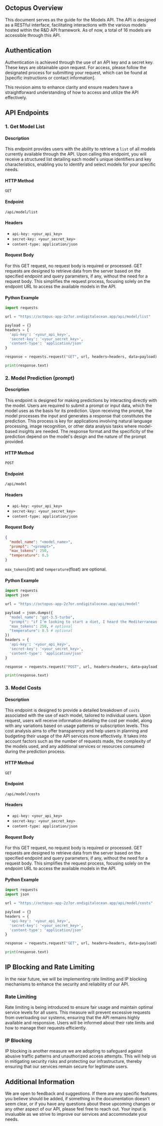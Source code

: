 ## Octopus Overview

This document serves as the guide for the Models API. The API is designed as a RESTful interface, facilitating interactions with the various models hosted within the R&D API framework. As of now, a total of 16 models are accessible through this API.

## Authentication

Authentication is achieved through the use of an API key and a secret key. These keys are obtainable upon request. For access, please follow the designated process for submitting your request, which can be found at [specific instructions or contact information].

This revision aims to enhance clarity and ensure readers have a straightforward understanding of how to access and utilize the API effectively.

## API Endpoints

### 1. Get Model List

#### Description

This endpoint provides users with the ability to retrieve a `list` of all models currently available through the API. Upon calling this endpoint, you will receive a structured list detailing each model's unique identifiers and key characteristics, enabling you to identify and select models for your specific needs.

#### HTTP Method

`GET`

#### Endpoint

`/api/model/list`

#### Headers

- `api-key: <your_api_key>`
- `secret-key: <your_secret_key>`
- `content-type: application/json`

#### Request Body

For this GET request, no request body is required or processed. GET requests are designed to retrieve data from the server based on the specified endpoint and query parameters, if any, without the need for a request body. This simplifies the request process, focusing solely on the endpoint URL to access the available models in the API.

#### Python Example

```python
import requests

url = "https://octopus-app-2z7or.ondigitalocean.app/api/model/list"

payload = {}
headers = {
  'api-key': '<your_api_key>',
  'secret-key': '<your_secret_key>',
  'content-type': 'application/json'
}

response = requests.request("GET", url, headers=headers, data=payload)

print(response.text)

```

### 2. Model Prediction (prompt)

#### Description

This endpoint is designed for making predictions by interacting directly with the model. Users are required to submit a prompt or input data, which the model uses as the basis for its prediction. Upon receiving the prompt, the model processes the input and generates a response that constitutes the prediction. This process is key for applications involving natural language processing, image recognition, or other data analysis tasks where model-based insights are needed. The response format and the specificity of the prediction depend on the model's design and the nature of the prompt provided.

#### HTTP Method

`POST`

#### Endpoint

`/api/model`

#### Headers

- `api-key: <your_api_key>`
- `secret-key: <your_secret_key>`
- `content-type: application/json`

#### Request Body
```json
{
  "model_name": "<model_name>",
  "prompt": "<prompt>",
  "max_tokens": 250,
  "temperature": 0.5
}
```
`max_tokens`(int) and `temperature`(float) are optional.

#### Python Example

```python
import requests
import json

url = "https://octopus-app-2z7or.ondigitalocean.app/api/model"

payload = json.dumps({
  "model_name": "gpt-3.5-turbo",
  "prompt": "if I'm looking to start a diet, I heard the Mediterranean diet is good explain that to me",
  "max_tokens": 250, # optional
  "temperature": 0.5 # optional
})
headers = {
  'api-key': '<your_api_key>',
  'secret-key': '<your_secret_key>',
  'content-type': 'application/json'
}

response = requests.request("POST", url, headers=headers, data=payload)

print(response.text)

```

### 3. Model Costs

#### Description

This endpoint is designed to provide a detailed breakdown of `costs` associated with the use of each model, tailored to individual users. Upon request, users will receive information detailing the cost per model, along with any variations based on usage patterns or subscription levels. This cost analysis aims to offer transparency and help users in planning and budgeting their usage of the API services more effectively. It takes into account factors such as the number of requests made, the complexity of the models used, and any additional services or resources consumed during the prediction process.

#### HTTP Method

`GET`

#### Endpoint

`/api/model/costs`

#### Headers

- `api-key: <your_api_key>`
- `secret-key: <your_secret_key>`
- `content-type: application/json`

#### Request Body

For this GET request, no request body is required or processed. GET requests are designed to retrieve data from the server based on the specified endpoint and query parameters, if any, without the need for a request body. This simplifies the request process, focusing solely on the endpoint URL to access the available models in the API.

#### Python Example

```python
import requests
import json

url = "https://octopus-app-2z7or.ondigitalocean.app/api/model/costs"

payload = {}
headers = {
  'api-key': '<your_api_key>',
  'secret-key': '<your_secret_key>',
  'content-type': 'application/json'
}

response = requests.request("GET", url, headers=headers, data=payload)

print(response.text)

```

## IP Blocking and Rate Limiting

In the near future, we will be implementing rate limiting and IP blocking mechanisms to enhance the security and reliability of our API. 

### Rate Limiting
Rate limiting is being introduced to ensure fair usage and maintain optimal service levels for all users. This measure will prevent excessive requests from overloading our systems, ensuring that the API remains highly available and responsive. Users will be informed about their rate limits and how to manage their requests efficiently.

### IP Blocking
IP blocking is another measure we are adopting to safeguard against abusive traffic patterns and unauthorized access attempts. This will help us in mitigating security risks and protecting our infrastructure, thereby ensuring that our services remain secure for legitimate users.

## Additional Information

We are open to feedback and suggestions. If there are any specific features you believe should be added, if something in the documentation doesn't seem clear, or if you have any questions about these upcoming changes or any other aspect of our API, please feel free to reach out. Your input is invaluable as we strive to improve our services and accommodate your needs.
